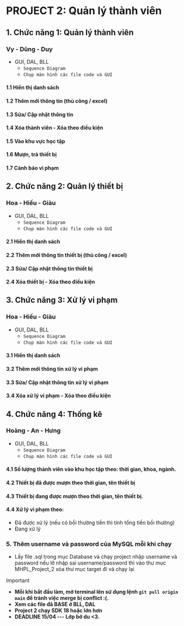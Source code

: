 # PROJECT 2: Quản lý thành viên

## 1. Chức năng 1: Quản lý thành viên
### Vy - Dũng - Duy
* GUI, DAL, BLL
    * `Sequence Diagram`
    * `Chụp màn hình các file code và GUI`

#### 1.1 Hiển thị danh sách
#### 1.2 Thêm mới thông tin (thủ công / excel)
#### 1.3 Sửa/ Cập nhật thông tin
#### 1.4 Xóa thành viên - Xóa theo điều kiện
#### 1.5 Vào khu vực học tập
#### 1.6 Mượn, trả thiết bị
#### 1.7 Cảnh báo vi phạm

## 2. Chức năng 2: Quản lý thiết bị
### Hoa - Hiếu - Giàu
* GUI, DAL, BLL
    * `Sequence Diagram`
    * `Chụp màn hình các file code và GUI`

#### 2.1 Hiển thị danh sách
#### 2.2 Thêm mới thông tin thiết bị (thủ công / excel)
#### 2.3 Sửa/ Cập nhật thông tin thiết bị
#### 2.4 Xóa thiết bị - Xóa theo điều kiện

## 3. Chức năng 3: Xử lý vi phạm
### Hoa - Hiếu - Giàu
* GUI, DAL, BLL
    * `Sequence Diagram`
    * `Chụp màn hình các file code và GUI`

#### 3.1 Hiển thị danh sách
#### 3.2 Thêm mới thông tin xử lý vi phạm
#### 3.3 Sửa/ Cập nhật thông tin xử lý vi phạm
#### 3.4 Xóa xử lý vi phạm - Xóa theo điều kiện

## 4. Chức năng 4: Thống kê
### Hoàng - An - Hưng
* GUI, DAL, BLL
    * `Sequence Diagram`
    * `Chụp màn hình các file code và GUI`

#### 4.1 Số lượng thành viên vào khu học tập theo: thời gian, khoa, ngành.
#### 4.2 Thiết bị đã được mượn theo thời gian, tên thiết bị
#### 4.3 Thiết bị đang được mượn theo thời gian, tên thiết bị.
#### 4.4 Xử lý vi phạm theo:
* Đã được xử lý (nếu có bồi thường tiền thì tính tổng tiền bồi thường)
* Đang xử lý

### 5. Thêm username và password của MySQL mỗi khi chạy
* Lấy file .sql trong mục Database và chạy project nhập username và password nếu lỡ nhập sai username/password thì vào thư mục MHPL_Project_2 xóa thư mục target đi và chạy lại


> [!IMPORTANT]
> * **Mỗi khi bắt đầu làm, mở terminal lên sử dụng lệnh ```git pull origin main``` để tránh việc merge bị conflict :(.**
> * **Xem các file đã BASE ở BLL, DAL**
> * **Project 2 chạy SDK 18 hoặc lớn hơn**
> * **DEADLINE 15/04 --- Lớp bờ du <3.**
